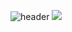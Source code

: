 ![header](https://capsule-render.vercel.app/api?type=waving&color=timeGradient&height=300&section=header&text=Hey%20Everyone!🕹️&animation=fadeIn&fontSize=90)
<a href="https://www.instagram.com/nishant3454/">
  	<img src="https://www.vectorlogo.zone/logos/instagram/instagram-icon.svg"></img>
</a>
